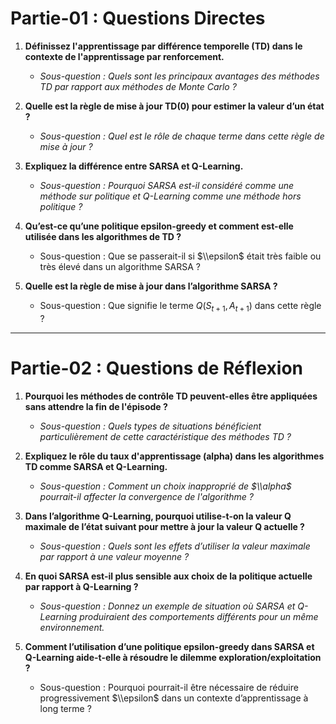 # **Partie-01 : Questions Directes**

1. **Définissez l'apprentissage par différence temporelle (TD) dans le contexte de l'apprentissage par renforcement.**
   - *Sous-question : Quels sont les principaux avantages des méthodes TD par rapport aux méthodes de Monte Carlo ?*

2. **Quelle est la règle de mise à jour TD(0) pour estimer la valeur d’un état ?**
   - *Sous-question : Quel est le rôle de chaque terme dans cette règle de mise à jour ?*

3. **Expliquez la différence entre SARSA et Q-Learning.**
   - *Sous-question : Pourquoi SARSA est-il considéré comme une méthode sur politique et Q-Learning comme une méthode hors politique ?*

4. **Qu’est-ce qu’une politique epsilon-greedy et comment est-elle utilisée dans les algorithmes de TD ?**
   - Sous-question : Que se passerait-il si $\\epsilon$ était très faible ou très élevé dans un algorithme SARSA ?

5. **Quelle est la règle de mise à jour dans l’algorithme SARSA ?**
   - Sous-question : Que signifie le terme $Q(S_{t+1}, A_{t+1})$ dans cette règle ?

---

# **Partie-02 : Questions de Réflexion**

1. **Pourquoi les méthodes de contrôle TD peuvent-elles être appliquées sans attendre la fin de l'épisode ?**
   - *Sous-question : Quels types de situations bénéficient particulièrement de cette caractéristique des méthodes TD ?*

2. **Expliquez le rôle du taux d'apprentissage (alpha) dans les algorithmes TD comme SARSA et Q-Learning.**
   - *Sous-question : Comment un choix inapproprié de $\\alpha$ pourrait-il affecter la convergence de l'algorithme ?*

3. **Dans l’algorithme Q-Learning, pourquoi utilise-t-on la valeur Q maximale de l’état suivant pour mettre à jour la valeur Q actuelle ?**
   - *Sous-question : Quels sont les effets d’utiliser la valeur maximale par rapport à une valeur moyenne ?*

4. **En quoi SARSA est-il plus sensible aux choix de la politique actuelle par rapport à Q-Learning ?**
   - *Sous-question : Donnez un exemple de situation où SARSA et Q-Learning produiraient des comportements différents pour un même environnement.*

5. **Comment l’utilisation d’une politique epsilon-greedy dans SARSA et Q-Learning aide-t-elle à résoudre le dilemme exploration/exploitation ?**
   - Sous-question : Pourquoi pourrait-il être nécessaire de réduire progressivement $\\epsilon$ dans un contexte d’apprentissage à long terme ?

